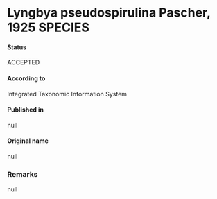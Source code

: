 # Lyngbya pseudospirulina Pascher, 1925 SPECIES

#### Status
ACCEPTED

#### According to
Integrated Taxonomic Information System

#### Published in
null

#### Original name
null

### Remarks
null